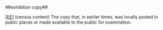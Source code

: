 ##exhibition copy##

\[[EE](SOURCES.md#EE)\]  (census context) The copy that, in earlier times, was locally posted in public places or made available to the public for examination.
